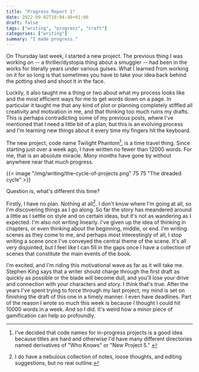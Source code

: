 ```yaml
---
title: "Progress Report 1"
date: 2022-09-02T18:04:48+01:00
draft: false
tags: ["writing", "progress", "craft"]
categories: ["writing"]
summary: "I made progress."
---
```


On Thursday last week, I started a new project. The previous thing I was working
on -- a thriller/dystopia thing about a smuggler -- had been in the works for 
literally years under various guises. What I learned from working on it for so long
is that sometimes you have to take your idea back behind the potting shed and shoot it
in the face. 

Luckily, it also taught me a thing or two about what my process looks like and
the most efficient ways for me to get words down on a page. In particular it 
taught me that any kind of plot or planning completely stiffled all creativity and
motivation in me, and that thinking too much ruins my drafts. This is perhaps contradicting
some of my previous posts, where I've mentioned that I need a little bit of a plan,
but this is an evolving process and I'm learning new things about it every time
my fingers hit the keyboard.

The new project, code name Twilight Phantom[^1], is a time travel thing. Since starting
just over a week ago, I have written no fewer than 12000 words. For me, that is an 
absolute miracle. _Many_ months have gone by without anywhere near that much progress.

{{< image "/img/writing/the-cycle-of-projects.png" 75 75 "The dreaded cycle" >}}

Question is, what's different this time?

Firstly, I have no plan. Nothing at all[^3]. I don't know where I'm going at all, 
so I'm discovering things as I go along. So far the story has meandered around a little
as I settle on style and on certain ideas, but it's not as wandering as I expected.
I'm also not writing linearly. I've given up the idea of thinking in chapters, or 
even thinking about the beginning, middle, or end. I'm writing scenes as they come 
to me, and perhaps most interestingly of all, I stop writing a scene once I've conveyed
the central theme of the scene. It's all very disjointed, but I feel like I can fill
in the gaps once I have a collection of scenes that constitute the main events of the book.

I'm excited, and I'm riding this motivational wave as far as it will take me.
Stephen King says that a writer should charge through the first draft
as quickly as possible or the blade will become dull, and you'll lose your drive
and connection with your characters and story. I think that's true. After the years
I've spent trying to force through my last project, my mind is set on finishing the
draft of this one in a timely manner. I even have deadlines. Part of the reason I 
wrote so much this week is because I thought I could hit 10000 words in a week.
And so I did. It's weird how a minor piece of gamification can help so profoundly.


[^1]: I've decided that code names for in-progress projects is a good idea because
      titles are hard and otherwise I'd have many different directories named derivatives of "Who Knows"
      or "New Project 5." [^2]

[^2]: These are not imaginary examples.

[^3]: I do have a nebulous collection of notes, loose thoughts, and editing suggestions,
      but no real outline.
